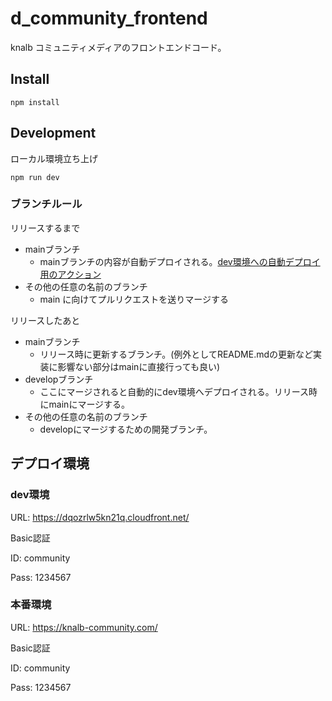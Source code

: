 # d_community_frontend

knalb コミュニティメディアのフロントエンドコード。

## Install

```shell
npm install
```

## Development

ローカル環境立ち上げ

```shell
npm run dev
```

### ブランチルール

リリースするまで

- mainブランチ
  - mainブランチの内容が自動デプロイされる。[dev環境への自動デプロイ用のアクション](https://github.com/developper-for-onplanetz/d_community_frontend/actions/workflows/auto_deploy_to_dev.yml) 
- その他の任意の名前のブランチ
  - main に向けてプルリクエストを送りマージする

リリースしたあと

- mainブランチ
  - リリース時に更新するブランチ。(例外としてREADME.mdの更新など実装に影響ない部分はmainに直接行っても良い)
- developブランチ
  - ここにマージされると自動的にdev環境へデプロイされる。リリース時にmainにマージする。
- その他の任意の名前のブランチ
  - developにマージするための開発ブランチ。

## デプロイ環境

### dev環境

URL: https://dqozrlw5kn21q.cloudfront.net/

Basic認証

ID: community

Pass: 1234567

### 本番環境

URL: https://knalb-community.com/

Basic認証

ID: community

Pass: 1234567